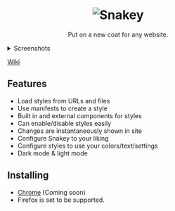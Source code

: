 <div align=center>

# ![Snakey](https://files.catbox.moe/js5ivg.png)
Put on a new coat for any website.

</div>

<details>
  <summary>Screenshots</summary>
  
![adding style](https://i.imgur.com/n4ocanb.png)
![styles](https://i.imgur.com/66lR9XB.png)
![style settings](https://i.imgur.com/KoFwYMZ.png)
![snakey in action](https://i.imgur.com/KUi48sZ.jpg)
  
</details>

[Wiki](https://github.com/SnakeyStyles/Snakey/wiki)

## Features
- Load styles from URLs and files
- Use manifests to create a style
- Built in and external components for styles
- Can enable/disable styles easily
- Changes are instantaneously shown in site
- Configure Snakey to your liking
- Configure styles to use your colors/text/settings
- Dark mode & light mode

## Installing
- [Chrome](https://chrome.google.com/webstore/detail/snakey/cemlkeigebccpjgogbjjpglcdpfbince) (Coming soon)
- Firefox is set to be supported.

